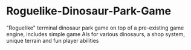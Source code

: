 # Roguelike-Dinosaur-Park-Game
"Roguelike" terminal dinosaur park game on top of a pre-existing game engine, includes simple game AIs for various dinosaurs, a shop system, unique terrain and fun player abilities

